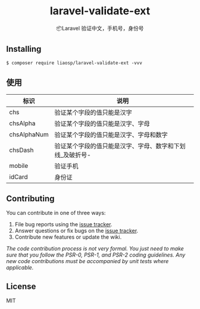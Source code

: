 <h1 align="center"> laravel-validate-ext </h1>

<p align="center"> 📦Laravel 验证中文，手机号，身份号</p>


## Installing

```shell
$ composer require liaosp/laravel-validate-ext -vvv
```

## 使用

|  标识   | 说明  |
|  ----  | ----  |
| chs  | 验证某个字段的值只能是汉字 |
| chsAlpha  | 验证某个字段的值只能是汉字、字母 |
| chsAlphaNum  | 验证某个字段的值只能是汉字、字母和数字 |
| chsDash  |验证某个字段的值只能是汉字、字母、数字和下划线_及破折号- |
| mobile  |验证手机 |
| idCard  |身份证 |

## Contributing

You can contribute in one of three ways:

1. File bug reports using the [issue tracker](https://github.com/liaosp/laravel-validate-ext/issues).
2. Answer questions or fix bugs on the [issue tracker](https://github.com/liaosp/laravel-validate-ext/issues).
3. Contribute new features or update the wiki.

_The code contribution process is not very formal. You just need to make sure that you follow the PSR-0, PSR-1, and PSR-2 coding guidelines. Any new code contributions must be accompanied by unit tests where applicable._

## License

MIT